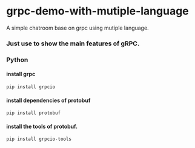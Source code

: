 # grpc-demo-with-mutiple-language
A simple chatroom base on grpc using mutiple language.

### Just use to show the main features of gRPC.

### Python

#### install grpc
```
pip install grpcio
```
#### install dependencies of protobuf
```
pip install protobuf
```
#### install the tools of protobuf.
```
pip install grpcio-tools
```

